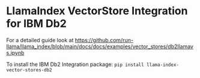 # LlamaIndex VectorStore Integration for IBM Db2

For a detailed guide look at https://github.com/run-llama/llama_index/blob/main/docs/docs/examples/vector_stores/db2llamavs.ipynb

To install the IBM Db2 Integration package:
`pip install llama-index-vector-stores-db2`


